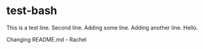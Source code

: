 # test-bash

This is a test line.
Second line.
Adding some line.
Adding another line.
Hello.


Changing README.md - Rachel
